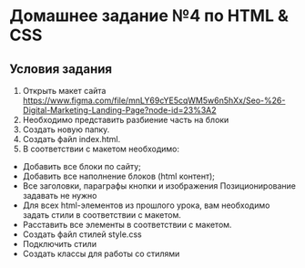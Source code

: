 # Домашнее задание №4 по HTML & CSS
## Условия задания
1) Открыть макет сайта https://www.figma.com/file/mnLY69cYE5cqWM5w6n5hXx/Seo-%26-Digital-Marketing-Landing-Page?node-id=23%3A2
2) Необходимо представить разбиение часть на блоки
3) Создать новую папку.
4) Создать файл index.html.
5) В соответствии с макетом необходимо:
- Добавить все блоки по сайту;
- Добавить все наполнение блоков (html контент);
- Все заголовки, параграфы кнопки и изображения Позиционирование задавать не нужно
- Для всех html-элементов из прошлого урока, вам необходимо задать стили в соответствии с макетом.
- Расставить все элементы в соответствии с макетом.
- Создать файл стилей style.css
- Подключить стили
- Создать классы для работы со стилями